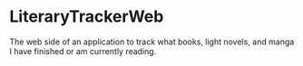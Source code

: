 # LiteraryTrackerWeb
The web side of an application to track what books, light novels, and manga I have finished or am currently reading.

